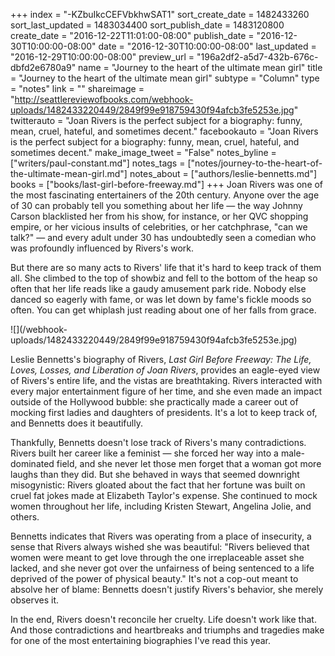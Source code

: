 +++
index = "-KZbuIkcCEFVbkhwSAT1"
sort_create_date = 1482433260
sort_last_updated = 1483034400
sort_publish_date = 1483120800
create_date = "2016-12-22T11:01:00-08:00"
publish_date = "2016-12-30T10:00:00-08:00"
date = "2016-12-30T10:00:00-08:00"
last_updated = "2016-12-29T10:00:00-08:00"
preview_url = "196a2df2-a5d7-432b-676c-dbfd2e6780a9"
name = "Journey to the heart of the ultimate mean girl"
title = "Journey to the heart of the ultimate mean girl"
subtype = "Column"
type = "notes"
link = ""
shareimage = "http://seattlereviewofbooks.com/webhook-uploads/1482433220449/2849f99e918759430f94afcb3fe5253e.jpg"
twitterauto = "Joan Rivers is the perfect subject for a biography: funny, mean, cruel, hateful, and sometimes decent."
facebookauto = "Joan Rivers is the perfect subject for a biography: funny, mean, cruel, hateful, and sometimes decent."
make_image_tweet = "False"
notes_byline = ["writers/paul-constant.md"]
notes_tags = ["notes/journey-to-the-heart-of-the-ultimate-mean-girl.md"]
notes_about = ["authors/leslie-bennetts.md"]
books = ["books/last-girl-before-freeway.md"]
+++
Joan Rivers was one of the most fascinating entertainers of the 20th century. Anyone over the age of 30 can probably tell you something about her life — the way Johnny Carson blacklisted her from his show, for instance, or her QVC shopping empire, or her vicious insults of celebrities, or her catchphrase, "can we talk?" — and every adult under 30 has undoubtedly seen a comedian who was profoundly influenced by Rivers's work.

But there are so many acts to Rivers' life that it's hard to keep track of them all. She climbed to the top of showbiz and fell to the bottom of the heap so often that her life reads like a gaudy amusement park ride. Nobody else danced so eagerly with fame, or was let down by fame's fickle moods so often. You can get whiplash just reading about one of her falls from grace.

<p class="image-left">![](/webhook-uploads/1482433220449/2849f99e918759430f94afcb3fe5253e.jpg)</p>

Leslie Bennetts's biography of Rivers, *Last Girl Before Freeway: The Life, Loves, Losses, and Liberation of Joan Rivers*, provides an eagle-eyed view of Rivers's entire life, and the vistas are breathtaking. Rivers interacted with every major entertainment figure of her time, and she even made an impact outside of the Hollywood bubble: she practically made a career out of mocking first ladies and daughters of presidents. It's a lot to keep track of, and Bennetts does it beautifully.

Thankfully, Bennetts doesn't lose track of Rivers's many contradictions. Rivers built her career like a feminist — she forced her way into a male-dominated field, and she never let those men forget that a woman got more laughs than they did. But she behaved in ways that seemed downright misogynistic: Rivers gloated about the fact that her fortune was built on cruel fat jokes made at Elizabeth Taylor's expense. She continued to mock women throughout her life, including Kristen Stewart, Angelina Jolie, and others.

Bennetts indicates that Rivers was operating from a place of insecurity, a sense that Rivers always wished she was beautiful: "Rivers believed that women were meant to get love through the one irreplaceable asset she lacked, and she never got over the unfairness of being sentenced to a life deprived of the power of physical beauty." It's not a cop-out meant to absolve her of blame: Bennetts doesn't justify Rivers's behavior, she merely observes it.

In the end, Rivers doesn't reconcile her cruelty. Life doesn't work like that. And those contradictions and heartbreaks and triumphs and tragedies make for one of the most entertaining biographies I've read this year.